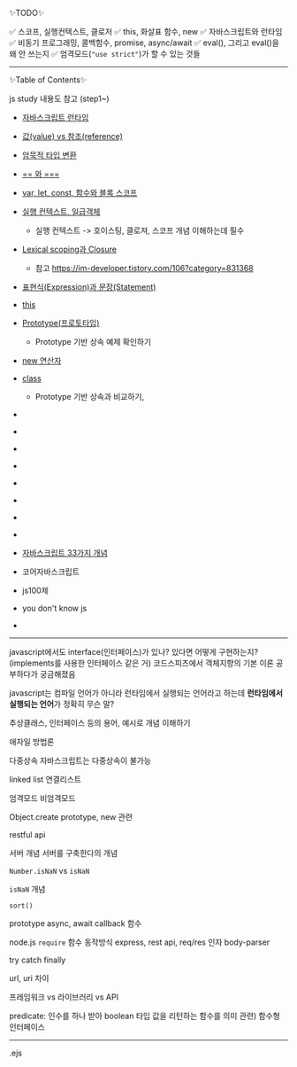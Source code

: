✨TODO✨

✅ 스코프, 실행컨텍스트, 클로저
✅ this, 화살표 함수, new
✅ 자바스크립트와 런타임
✅ 비동기 프로그래밍, 콜백함수, promise, async/await
✅ eval(), 그리고 eval()을 왜 안 쓰는지
✅ 엄격모드(`"use strict"`)가 할 수 있는 것들

---

✨Table of Contents✨

js study 내용도 참고 (step1~)

- [자바스크립트 런타임]()
- [값(value) vs 참조(reference)]()
- [암묵적 타입 변환]()
- [== 와 ===]()
- [var, let, const, 함수와 블록 스코프](https://github.com/pul8219/TIL/blob/master/Documents/FrontEnd-Study/step1.md)
- [실행 컨텍스트, 일급객체]('./02_executionContext.md')
  - 실행 컨텍스트 -> 호이스팅, 클로져, 스코프 개념 이해하는데 필수
- [Lexical scoping과 Closure]()
  - 참고 https://im-developer.tistory.com/106?category=831368
- [표현식(Expression)과 문장(Statement)]()
- [this]()
- [Prototype(프로토타입)]('./08_prototype.md')
  - Prototype 기반 상속 예제 확인하기
- [new 연산자]()
- [class]('./09_class.md')
  - Prototype 기반 상속과 비교하기,
- []()
- []()
- []()
- []()
- []()
- []()
- []()
- []()

- [자바스크립트 33가지 개념](https://velog.io/@jakeseo_me/2019-03-15-2303-%EC%9E%91%EC%84%B1%EB%90%A8-rmjta5a3xh)
- 코어자바스크립트
- js100제
- you don't know js
-

---

javascript에서도 interface(인터페이스)가 있나? 있다면 어떻게 구현하는지?(implements를 사용한 인터페이스 같은 거) 코드스피츠에서 객체지향의 기본 이론 공부하다가 궁금해졌음

javascript는 컴파일 언어가 아니라 런타임에서 실행되는 언어라고 하는데 **런타임에서 실행되는 언어**가 정확히 무슨 말?

추상클래스, 인터페이스 등의 용어, 예시로 개념 이해하기

애자일 방법론

다중상속
자바스크립트는 다중상속이 불가능

linked list
연결리스트

엄격모드
비엄격모드

Object.create
prototype, new 관련

restful api

서버 개념
서버를 구축한다의 개념

`Number.isNaN` vs `isNaN`

`isNaN` 개념

`sort()`

prototype
async, await
callback 함수

node.js `require` 함수 동작방식
express, rest api, req/res 인자
body-parser

try catch finally

url, uri 차이

프레임워크 vs 라이브러리 vs API

predicate: 인수를 하나 받아 boolean 타입 값을 리턴하는 함수를 의미
관련) 함수형 인터페이스

---

.ejs
